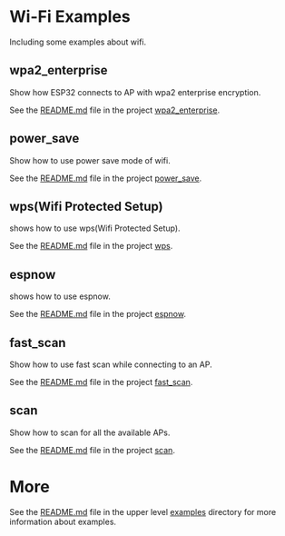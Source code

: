 # Wi-Fi Examples

Including some examples about wifi.

## wpa2_enterprise

Show how ESP32 connects to AP with wpa2 enterprise encryption.

See the [README.md](./wpa2_enterprise/README.md) file in the project [wpa2_enterprise](./wpa2_enterprise/).

## power_save

Show how to use power save mode of wifi.

See the [README.md](./power_save/README.md) file in the project [power_save](./power_save/).

## wps(Wifi Protected Setup)

shows how to use wps(Wifi Protected Setup).

See the [README.md](./wps/README.md) file in the project [wps](./wps/).

## espnow

shows how to use espnow.

See the [README.md](./espnow/README.md) file in the project [espnow](./espnow/).

## fast_scan

Show how to use fast scan while connecting to an AP.

See the [README.md](./fast_scan/README.md) file in the project [fast_scan](./fast_scan/).

## scan

Show how to scan for all the available APs.

See the [README.md](./scan/README.md) file in the project [scan](./scan/).

# More

See the [README.md](../README.md) file in the upper level [examples](../) directory for more information about examples.
